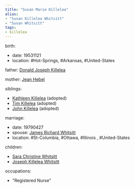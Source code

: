 ```yaml
---
title: "Susan Marie Killelea"
alias:
- "Susan Killelea Whitsitt"
- "Susan Whitsitt"
tags:
- killelea
---
```


birth:
  - date: 19531121
  - location: #Hot-Springs, #Arkansas, #United-States 

father: [Donald Joseph Killelea](Donald%20Joseph%20Killelea.md)   

mother: [Jean Hebel](Jean%20Hebel.md)

siblings:
  - [Kathleen Killelea](Kathleen%20Killelea) (adopted)
  - [Tim Killelea](Tim%20Killelea) (adopted)
  - [John Killelea](John%20Killelea) (adopted)

marriage:
  - date: 19790427
  - spouse: [James Richard Whitsitt](James%20Richard%20Whitsitt.md) 
  - location: #St-Columbia, #Ottawa, #Illinois , #United-States 

children:
  - [Sara Christine Whitsitt](Sara%20Christine%20Whitsitt.md)
  - [Joseph Killelea Whitsitt](Joseph%20Killelea%20Whitsitt.md)

occupations:
  - "Registered Nurse"
